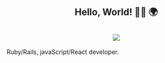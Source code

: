 <h2 align="center">Hello, World! 👋🏼 🌍</h2>

<h2 align="center"><img align="center" src="https://media.giphy.com/media/vhneaJCHwmmIg/giphy.gif"></h2>

Ruby/Rails, javaScript/React developer.


